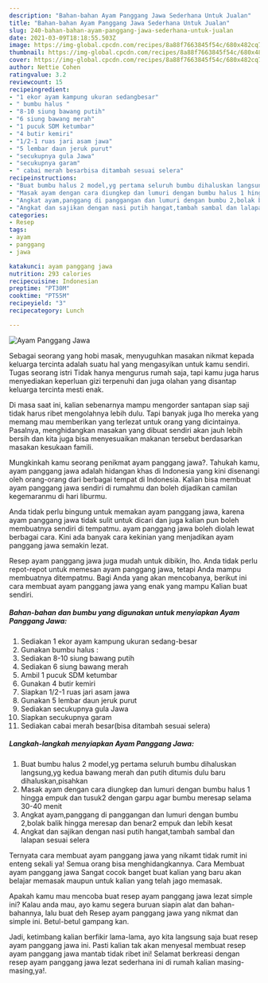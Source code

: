 ```yaml
---
description: "Bahan-bahan Ayam Panggang Jawa Sederhana Untuk Jualan"
title: "Bahan-bahan Ayam Panggang Jawa Sederhana Untuk Jualan"
slug: 240-bahan-bahan-ayam-panggang-jawa-sederhana-untuk-jualan
date: 2021-03-09T18:18:55.503Z
image: https://img-global.cpcdn.com/recipes/8a88f7663845f54c/680x482cq70/ayam-panggang-jawa-foto-resep-utama.jpg
thumbnail: https://img-global.cpcdn.com/recipes/8a88f7663845f54c/680x482cq70/ayam-panggang-jawa-foto-resep-utama.jpg
cover: https://img-global.cpcdn.com/recipes/8a88f7663845f54c/680x482cq70/ayam-panggang-jawa-foto-resep-utama.jpg
author: Nettie Cohen
ratingvalue: 3.2
reviewcount: 15
recipeingredient:
- "1 ekor ayam kampung ukuran sedangbesar"
- " bumbu halus "
- "8-10 siung bawang putih"
- "6 siung bawang merah"
- "1 pucuk SDM ketumbar"
- "4 butir kemiri"
- "1/2-1 ruas jari asam jawa"
- "5 lembar daun jeruk purut"
- "secukupnya gula Jawa"
- "secukupnya garam"
- " cabai merah besarbisa ditambah sesuai selera"
recipeinstructions:
- "Buat bumbu halus 2 model,yg pertama seluruh bumbu dihaluskan langsung,yg kedua bawang merah dan putih ditumis dulu baru dihaluskan,pisahkan"
- "Masak ayam dengan cara diungkep dan lumuri dengan bumbu halus 1 hingga empuk dan tusuk2 dengan garpu agar bumbu meresap selama 30-40 menit"
- "Angkat ayam,panggang di panggangan dan lumuri dengan bumbu 2,bolak balik hingga meresap dan benar2 empuk dan lebih kesat"
- "Angkat dan sajikan dengan nasi putih hangat,tambah sambal dan lalapan sesuai selera"
categories:
- Resep
tags:
- ayam
- panggang
- jawa

katakunci: ayam panggang jawa 
nutrition: 293 calories
recipecuisine: Indonesian
preptime: "PT30M"
cooktime: "PT55M"
recipeyield: "3"
recipecategory: Lunch

---
```



![Ayam Panggang Jawa](https://img-global.cpcdn.com/recipes/8a88f7663845f54c/680x482cq70/ayam-panggang-jawa-foto-resep-utama.jpg)

Sebagai seorang yang hobi masak, menyuguhkan masakan nikmat kepada keluarga tercinta adalah suatu hal yang mengasyikan untuk kamu sendiri. Tugas seorang istri Tidak hanya mengurus rumah saja, tapi kamu juga harus menyediakan keperluan gizi terpenuhi dan juga olahan yang disantap keluarga tercinta mesti enak.

Di masa  saat ini, kalian sebenarnya mampu mengorder santapan siap saji tidak harus ribet mengolahnya lebih dulu. Tapi banyak juga lho mereka yang memang mau memberikan yang terlezat untuk orang yang dicintainya. Pasalnya, menghidangkan masakan yang dibuat sendiri akan jauh lebih bersih dan kita juga bisa menyesuaikan makanan tersebut berdasarkan masakan kesukaan famili. 



Mungkinkah kamu seorang penikmat ayam panggang jawa?. Tahukah kamu, ayam panggang jawa adalah hidangan khas di Indonesia yang kini disenangi oleh orang-orang dari berbagai tempat di Indonesia. Kalian bisa membuat ayam panggang jawa sendiri di rumahmu dan boleh dijadikan camilan kegemaranmu di hari liburmu.

Anda tidak perlu bingung untuk memakan ayam panggang jawa, karena ayam panggang jawa tidak sulit untuk dicari dan juga kalian pun boleh membuatnya sendiri di tempatmu. ayam panggang jawa boleh diolah lewat berbagai cara. Kini ada banyak cara kekinian yang menjadikan ayam panggang jawa semakin lezat.

Resep ayam panggang jawa juga mudah untuk dibikin, lho. Anda tidak perlu repot-repot untuk memesan ayam panggang jawa, tetapi Anda mampu membuatnya ditempatmu. Bagi Anda yang akan mencobanya, berikut ini cara membuat ayam panggang jawa yang enak yang mampu Kalian buat sendiri.

<!--inarticleads1-->

##### Bahan-bahan dan bumbu yang digunakan untuk menyiapkan Ayam Panggang Jawa:

1. Sediakan 1 ekor ayam kampung ukuran sedang-besar
1. Gunakan  bumbu halus :
1. Sediakan 8-10 siung bawang putih
1. Sediakan 6 siung bawang merah
1. Ambil 1 pucuk SDM ketumbar
1. Gunakan 4 butir kemiri
1. Siapkan 1/2-1 ruas jari asam jawa
1. Gunakan 5 lembar daun jeruk purut
1. Sediakan secukupnya gula Jawa
1. Siapkan secukupnya garam
1. Sediakan  cabai merah besar(bisa ditambah sesuai selera)




<!--inarticleads2-->

##### Langkah-langkah menyiapkan Ayam Panggang Jawa:

1. Buat bumbu halus 2 model,yg pertama seluruh bumbu dihaluskan langsung,yg kedua bawang merah dan putih ditumis dulu baru dihaluskan,pisahkan
1. Masak ayam dengan cara diungkep dan lumuri dengan bumbu halus 1 hingga empuk dan tusuk2 dengan garpu agar bumbu meresap selama 30-40 menit
1. Angkat ayam,panggang di panggangan dan lumuri dengan bumbu 2,bolak balik hingga meresap dan benar2 empuk dan lebih kesat
1. Angkat dan sajikan dengan nasi putih hangat,tambah sambal dan lalapan sesuai selera




Ternyata cara membuat ayam panggang jawa yang nikamt tidak rumit ini enteng sekali ya! Semua orang bisa menghidangkannya. Cara Membuat ayam panggang jawa Sangat cocok banget buat kalian yang baru akan belajar memasak maupun untuk kalian yang telah jago memasak.

Apakah kamu mau mencoba buat resep ayam panggang jawa lezat simple ini? Kalau anda mau, ayo kamu segera buruan siapin alat dan bahan-bahannya, lalu buat deh Resep ayam panggang jawa yang nikmat dan simple ini. Betul-betul gampang kan. 

Jadi, ketimbang kalian berfikir lama-lama, ayo kita langsung saja buat resep ayam panggang jawa ini. Pasti kalian tak akan menyesal membuat resep ayam panggang jawa mantab tidak ribet ini! Selamat berkreasi dengan resep ayam panggang jawa lezat sederhana ini di rumah kalian masing-masing,ya!.

